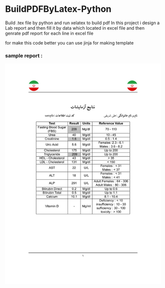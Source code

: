 # BuildPDFByLatex-Python
Build .tex file by python and run xelatex to build pdf
In this project i design a Lab report and then fill it by data which located in excel file and then genrate pdf report for each line in excel file

for make this code better you can use jinja for making template

### sample report :
<img src="https://github.com/alisharifi2000/BuildPDFByLatex-Python/blob/master/sample.png"/>
